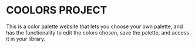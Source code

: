 # COOLORS PROJECT

This is a color palette website that lets you choose your own palette, and has the functionality to edit the colors chosen, save the palette, and access it in your library.
